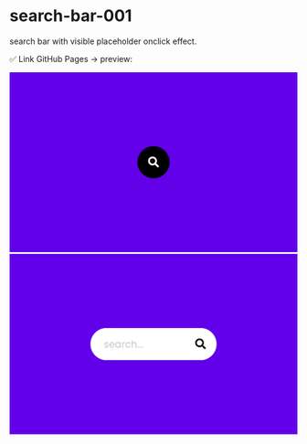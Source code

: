 # search-bar-001
search bar with visible placeholder onclick effect.



✅ Link GitHub Pages -> preview:   


![preview0.png](https://github.com/Joni92/search-bar-001/blob/main/preview01.png)
![preview1.png](https://github.com/Joni92/search-bar-001/blob/main/preview02.png)
